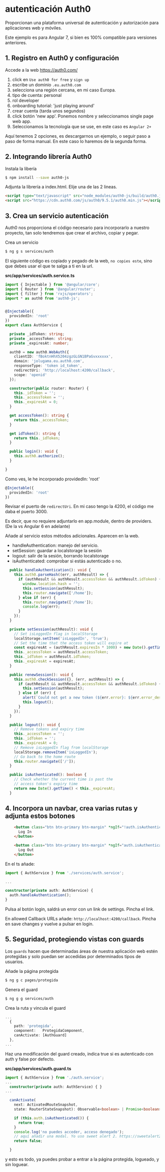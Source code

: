 
# autenticación Auth0


Proporcionan una plataforma universal de autenticación y autorización para aplicaciones web y móviles.

Este ejemplo es para Angular 7, si bien es 100% compatible para versiones anteriores.


## 1. Registro en Auth0 y configuración

Accede a la web https://auth0.com/ 

1. click en `Use auth0 for free` y `sign up`
2. escribe un dominio `.eu.auth0.com`
3. selecciona una región cercana, en mi caso Europa.
4. tipo de cuenta: personal
5. rol developer
6. onboarding tutorial: 'just playing around'
7. crear cuenta (tarda unos segundos)
8. click botón 'new app'. Ponemos nombre y seleccionamos single page web app.
9. Seleccionamos la tecnología que se use, en este caso es `Angular 2+`

Aquí tenemos 2 opciones, es descargarnos un ejemplo, o seguir paso a paso de forma manual. En este caso lo haremos de la segunda forma.

## 2. Integrando librería Auth0

Instala la libería

```bash
$ npm install --save auth0-js
```

Adjunta la librería a index.html. Elije una de las 2 lineas.

 ```html
 <script type="text/javascript" src="node_modules/auth0-js/build/auth0.js"></script>
<script src="https://cdn.auth0.com/js/auth0/9.5.1/auth0.min.js"></script>
 ```


## 3. Crea un servicio autenticación

Auth0 nos proporciona el código necesario para incorporarlo a nuestro proyecto, tan solo tendremos que crear el archivo, copiar y pegar.

Crea un servicio

```bash
$ ng g s services/auth
```

El siguiente código es copiado y pegado de la web, `no copies este`, sino que debes usar el que te salga a ti en la url.

**src/app/services/auth.service.ts**

```typescript
import { Injectable } from '@angular/core';
import { Router } from '@angular/router';
import { filter } from 'rxjs/operators';
import * as auth0 from 'auth0-js';


@Injectable({
  providedIn: 'root'
})
export class AuthService {

  private _idToken: string;
  private _accessToken: string;
  private _expiresAt: number;

  auth0 = new auth0.WebAuth({
    clientID: 'fBoktnHhX5204zgzGLGN1BPaGvxxxxxx',
    domain: 'jolugama.eu.auth0.com',
    responseType: 'token id_token',
    redirectUri: 'http://localhost:4200/callback',
    scope: 'openid'
  });

  constructor(public router: Router) {
    this._idToken = '';
    this._accessToken = '';
    this._expiresAt = 0;
  }

  get accessToken(): string {
    return this._accessToken;
  }

  get idToken(): string {
    return this._idToken;
  }

  public login(): void {
    this.auth0.authorize();
  }

}
```


Como ves, le he incorporado   providedIn: 'root'
```typescript
@Injectable({
  providedIn: 'root'
})
```

Revisar el puerto de `redirectUri`. En mi caso tengo la 4200, el código me daba el puerto 3000. 

Es decir, que no requiere adjuntarlo en app.module, dentro de providers. (De la vs Angular 6 en adelante)


Añade al servicio estos métodos adicionales. Aparecen en la web.
- handleAuthentication: manejo del servicio. 
- setSession: guardar a localstorage la sesión
- logout: salir de la sesión, borrando localstorage
- isAuthenticated: comprobar si estás autenticado o no.


```typescript
  public handleAuthentication(): void {
    this.auth0.parseHash((err, authResult) => {
      if (authResult && authResult.accessToken && authResult.idToken) {
        window.location.hash = '';
        this.setSession(authResult);
        this.router.navigate(['/home']);
      } else if (err) {
        this.router.navigate(['/home']);
        console.log(err);
      }
    });
  }

  private setSession(authResult): void {
    // Set isLoggedIn flag in localStorage
    localStorage.setItem('isLoggedIn', 'true');
    // Set the time that the access token will expire at
    const expiresAt = (authResult.expiresIn * 1000) + new Date().getTime();
    this._accessToken = authResult.accessToken;
    this._idToken = authResult.idToken;
    this._expiresAt = expiresAt;
  }

  public renewSession(): void {
    this.auth0.checkSession({}, (err, authResult) => {
      if (authResult && authResult.accessToken && authResult.idToken) {
        this.setSession(authResult);
      } else if (err) {
        alert(`Could not get a new token (${err.error}: ${err.error_description}).`);
        this.logout();
      }
    });
  }

  public logout(): void {
    // Remove tokens and expiry time
    this._accessToken = '';
    this._idToken = '';
    this._expiresAt = 0;
    // Remove isLoggedIn flag from localStorage
    localStorage.removeItem('isLoggedIn');
    // Go back to the home route
    this.router.navigate(['/']);
  }

  public isAuthenticated(): boolean {
    // Check whether the current time is past the
    // access token's expiry time
    return new Date().getTime() < this._expiresAt;
  }

```

## 4. Incorpora un navbar, crea varias rutas y adjunta estos botones

```html
    <button class="btn btn-primary btn-margin" *ngIf="!auth.isAuthenticated()" (click)="auth.login()">
      Log In
    </button>

    <button class="btn btn-primary btn-margin" *ngIf="auth.isAuthenticated()" (click)="auth.logout()">
      Log Out
    </button>
```

En el ts añade:

```typescript
import { AuthService } from './services/auth.service';

...

constructor(private auth: AuthService) {
  auth.handleAuthentication();
}
```

Pulsa al botón login, saldrá un error con un link de settings. Pincha el link.

En allowed Callback URLs añade: `http://localhost:4200/callback`. Pincha en save changes y vuelve a pulsar en login.


## 5. Seguridad, protegiendo vistas con guards

Los `guards` hacen que determinadas áreas de nuestra aplicación web estén protegidas y solo puedan ser accedidas por determinados tipos de usuarios.


Añade la página protegida

```bash
$ ng g c pages/protegida
```

Genera el guard

```bash
$ ng g g services/auth
```

Crea la ruta y vincula el guard

```typescript
...
  {
    path: 'protegida',
    component:   ProtegidaComponent,
    canActivate: [AuthGuard]
  },
...

```

Haz una modificación del guard creado, indica true si es autenticado con auth y false por defecto.

**src/app/services/auth.guard.ts**
```typescript
import { AuthService } from './auth.service';
...
  constructor(private auth: AuthService) { }
...

  canActivate(
    next: ActivatedRouteSnapshot,
    state: RouterStateSnapshot): Observable<boolean> | Promise<boolean> | boolean {

    if (this.auth.isAuthenticated()) {
      return true;
    }
    console.log('no puedes acceder, acceso denegado');
    // aquí añadir una modal. Yo uso sweet alert 2. https://sweetalert2.github.io
    return false;

  }
```

y esto es todo, ya puedes probar a entrar a la página protegida, logueado, y sin loguear.



